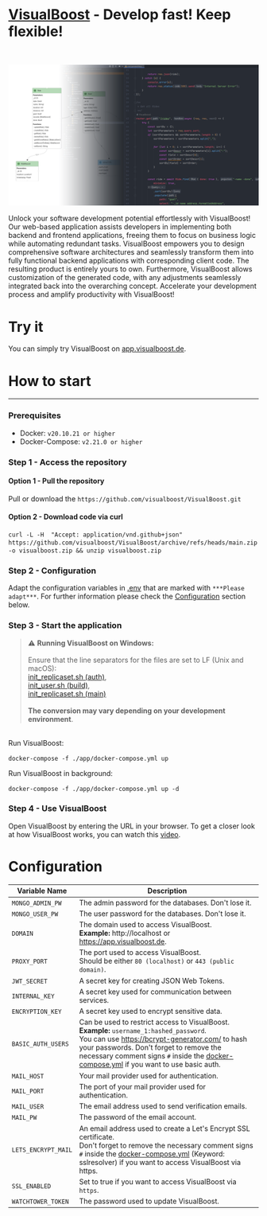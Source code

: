 # [VisualBoost](https://visualboost.de) - Develop fast! Keep flexible!


<br>
<p align="center">
  <img src="assets/visualboost_intro.png" />
</p>

Unlock your software development potential effortlessly with VisualBoost! Our web-based application assists developers in implementing both backend and frontend applications, freeing them to focus on business logic while automating redundant tasks.
VisualBoost empowers you to design comprehensive software architectures and seamlessly transform them into fully functional backend applications with corresponding client code. 
The resulting product is entirely yours to own. Furthermore, VisualBoost allows customization of the generated code, with any adjustments seamlessly integrated back into the overarching concept. 
Accelerate your development process and amplify productivity with VisualBoost!

# Try it

You can simply try VisualBoost on [app.visualboost.de](https://app.visualboost.de).

# How to start

---

### Prerequisites
- Docker: ``v20.10.21 or higher``
- Docker-Compose: ``v2.21.0 or higher``

### Step 1 - Access the repository

#### Option 1 - Pull the repository
Pull or download the ``https://github.com/visualboost/VisualBoost.git``

#### Option 2 - Download code via curl
````shell
curl -L -H  "Accept: application/vnd.github+json" https://github.com/visualboost/VisualBoost/archive/refs/heads/main.zip -o visualboost.zip && unzip visualboost.zip
````

### Step 2 - Configuration
Adapt the configuration variables in [.env](./app/.env) that are marked with `***Please adapt***`. 
For further information please check the [Configuration](#configuration) section below.

### Step 3 - Start the application

> :warning: **Running VisualBoost on Windows:** <br/><br/>Ensure that the line separators for the files are set to LF (Unix and macOS):<br/>
> [init_replicaset.sh (auth)](./services/auth/database/init/init_replicaset.sh),<br/>
> [init_user.sh (build)](./services/build/database/init/init_user.sh), <br/>
> [init_replicaset.sh (main)](./services/main/database/init/init_replicaset.sh) 
> <br/><br/>**The conversion may vary depending on your development environment**.

<br/>
Run VisualBoost:

````shell
docker-compose -f ./app/docker-compose.yml up
````

Run VisualBoost in background:

````shell
docker-compose -f ./app/docker-compose.yml up -d
````

### Step 4 - Use VisualBoost
Open VisualBoost by entering the URL in your browser.
To get a closer look at how VisualBoost works, you can watch this [video](https://www.youtube.com/playlist?list=PL_KLQBBjBxQaxzPsSb6UckLbwmTkG27Fm).

<h1 id="configuration">Configuration</h1>

| Variable Name       | Description                                                                                                                                                                                                                                                                                                         |
|---------------------|---------------------------------------------------------------------------------------------------------------------------------------------------------------------------------------------------------------------------------------------------------------------------------------------------------------------|
| `MONGO_ADMIN_PW`    | The admin password for the databases. Don't lose it.                                                                                                                                                                                                                                                                |
| `MONGO_USER_PW`     | The user password for the databases. Don't lose it.                                                                                                                                                                                                                                                                 |
| `DOMAIN`            | The domain used to access VisualBoost.<br/>**Example:** http://localhost or https://app.visualboost.de.                                                                                                                                                                                                             |
| `PROXY_PORT`        | The port used to access VisualBoost.<br/>Should be either `80 (localhost)` or `443 (public domain)`.                                                                                                                                                                                                                |
| `JWT_SECRET`        | A secret key for creating JSON Web Tokens.                                                                                                                                                                                                                                                                          |
| `INTERNAL_KEY`      | A secret key used for communication between services.                                                                                                                                                                                                                                                               |
| `ENCRYPTION_KEY`    | A secret key used to encrypt sensitive data.                                                                                                                                                                                                                                                                        |
| `BASIC_AUTH_USERS`  | Can be used to restrict access to VisualBoost.<br/>**Example:** `username_1:hashed_password`.<br/>You can use https://bcrypt-generator.com/ to hash your passwords. Don't forget to remove the necessary comment signs `#` inside the [docker-compose.yml](./app/docker-compose.yml) if you want to use basic auth. |
| `MAIL_HOST`         | Your mail provider used for authentication.                                                                                                                                                                                                                                                                         |
| `MAIL_PORT`         | The port of your mail provider used for authentication.                                                                                                                                                                                                                                                             |
| `MAIL_USER`         | The email address used to send verification emails.                                                                                                                                                                                                                                                                 |
| `MAIL_PW`           | The password of the email account.                                                                                                                                                                                                                                                                                  |
| `LETS_ENCRYPT_MAIL` | An email address used to create a Let's Encrypt SSL certificate.<br/>Don't forget to remove the necessary comment signs `#` inside the [docker-compose.yml](./app/docker-compose.yml) (Keyword: sslresolver) if you want to access VisualBoost via https.                                                           |
| `SSL_ENABLED`       | Set to true if you want to access VisualBoost via `https`.                                                                                                                                                                                                                                                          |
| `WATCHTOWER_TOKEN`  | The password used to update VisualBoost.                                                                                                                                                                                                                                                                            |